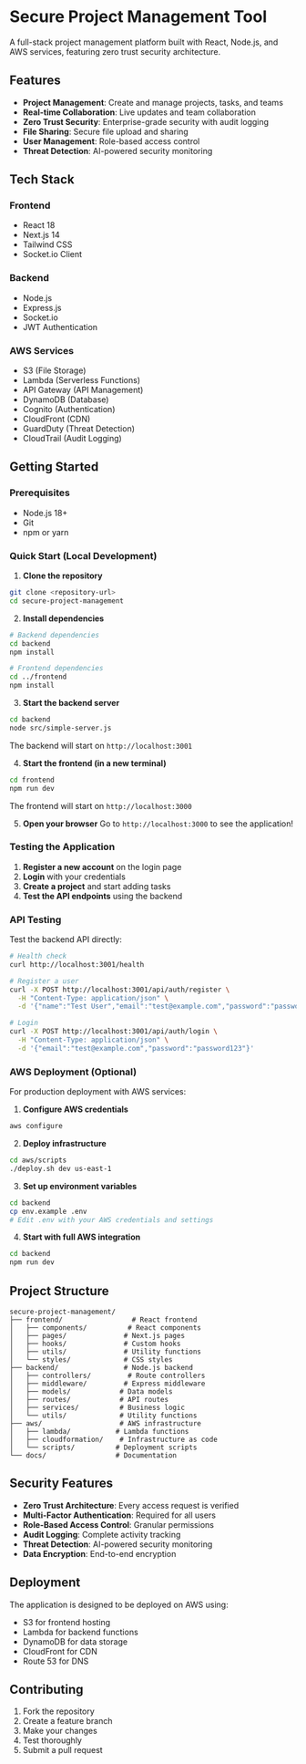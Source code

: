 # Secure Project Management Tool

A full-stack project management platform built with React, Node.js, and AWS services, featuring zero trust security architecture.

## Features

- **Project Management**: Create and manage projects, tasks, and teams
- **Real-time Collaboration**: Live updates and team collaboration
- **Zero Trust Security**: Enterprise-grade security with audit logging
- **File Sharing**: Secure file upload and sharing
- **User Management**: Role-based access control
- **Threat Detection**: AI-powered security monitoring

## Tech Stack

### Frontend
- React 18
- Next.js 14
- Tailwind CSS
- Socket.io Client

### Backend
- Node.js
- Express.js
- Socket.io
- JWT Authentication

### AWS Services
- S3 (File Storage)
- Lambda (Serverless Functions)
- API Gateway (API Management)
- DynamoDB (Database)
- Cognito (Authentication)
- CloudFront (CDN)
- GuardDuty (Threat Detection)
- CloudTrail (Audit Logging)

## Getting Started

### Prerequisites
- Node.js 18+
- Git
- npm or yarn

### Quick Start (Local Development)

1. **Clone the repository**
```bash
git clone <repository-url>
cd secure-project-management
```

2. **Install dependencies**
```bash
# Backend dependencies
cd backend
npm install

# Frontend dependencies
cd ../frontend
npm install
```

3. **Start the backend server**
```bash
cd backend
node src/simple-server.js
```
The backend will start on `http://localhost:3001`

4. **Start the frontend (in a new terminal)**
```bash
cd frontend
npm run dev
```
The frontend will start on `http://localhost:3000`

5. **Open your browser**
Go to `http://localhost:3000` to see the application!

### Testing the Application

1. **Register a new account** on the login page
2. **Login** with your credentials
3. **Create a project** and start adding tasks
4. **Test the API endpoints** using the backend

### API Testing

Test the backend API directly:
```bash
# Health check
curl http://localhost:3001/health

# Register a user
curl -X POST http://localhost:3001/api/auth/register \
  -H "Content-Type: application/json" \
  -d '{"name":"Test User","email":"test@example.com","password":"password123"}'

# Login
curl -X POST http://localhost:3001/api/auth/login \
  -H "Content-Type: application/json" \
  -d '{"email":"test@example.com","password":"password123"}'
```

### AWS Deployment (Optional)

For production deployment with AWS services:

1. **Configure AWS credentials**
```bash
aws configure
```

2. **Deploy infrastructure**
```bash
cd aws/scripts
./deploy.sh dev us-east-1
```

3. **Set up environment variables**
```bash
cd backend
cp env.example .env
# Edit .env with your AWS credentials and settings
```

4. **Start with full AWS integration**
```bash
cd backend
npm run dev
```

## Project Structure

```
secure-project-management/
├── frontend/                 # React frontend
│   ├── components/          # React components
│   ├── pages/              # Next.js pages
│   ├── hooks/              # Custom hooks
│   ├── utils/              # Utility functions
│   └── styles/             # CSS styles
├── backend/                # Node.js backend
│   ├── controllers/         # Route controllers
│   ├── middleware/         # Express middleware
│   ├── models/            # Data models
│   ├── routes/            # API routes
│   ├── services/          # Business logic
│   └── utils/             # Utility functions
├── aws/                   # AWS infrastructure
│   ├── lambda/           # Lambda functions
│   ├── cloudformation/    # Infrastructure as code
│   └── scripts/          # Deployment scripts
└── docs/                 # Documentation
```

## Security Features

- **Zero Trust Architecture**: Every access request is verified
- **Multi-Factor Authentication**: Required for all users
- **Role-Based Access Control**: Granular permissions
- **Audit Logging**: Complete activity tracking
- **Threat Detection**: AI-powered security monitoring
- **Data Encryption**: End-to-end encryption

## Deployment

The application is designed to be deployed on AWS using:
- S3 for frontend hosting
- Lambda for backend functions
- DynamoDB for data storage
- CloudFront for CDN
- Route 53 for DNS

## Contributing

1. Fork the repository
2. Create a feature branch
3. Make your changes
4. Test thoroughly
5. Submit a pull request

